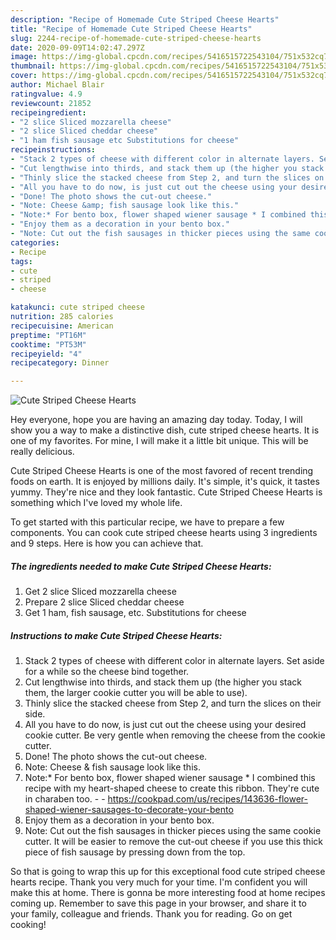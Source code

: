 ```yaml
---
description: "Recipe of Homemade Cute Striped Cheese Hearts"
title: "Recipe of Homemade Cute Striped Cheese Hearts"
slug: 2244-recipe-of-homemade-cute-striped-cheese-hearts
date: 2020-09-09T14:02:47.297Z
image: https://img-global.cpcdn.com/recipes/5416515722543104/751x532cq70/cute-striped-cheese-hearts-recipe-main-photo.jpg
thumbnail: https://img-global.cpcdn.com/recipes/5416515722543104/751x532cq70/cute-striped-cheese-hearts-recipe-main-photo.jpg
cover: https://img-global.cpcdn.com/recipes/5416515722543104/751x532cq70/cute-striped-cheese-hearts-recipe-main-photo.jpg
author: Michael Blair
ratingvalue: 4.9
reviewcount: 21852
recipeingredient:
- "2 slice Sliced mozzarella cheese"
- "2 slice Sliced cheddar cheese"
- "1 ham fish sausage etc Substitutions for cheese"
recipeinstructions:
- "Stack 2 types of cheese with different color in alternate layers. Set aside for a while so the cheese bind together."
- "Cut lengthwise into thirds, and stack them up (the higher you stack them, the larger cookie cutter you will be able to use)."
- "Thinly slice the stacked cheese from Step 2, and turn the slices on their side."
- "All you have to do now, is just cut out the cheese using your desired cookie cutter. Be very gentle when removing the cheese from the cookie cutter."
- "Done! The photo shows the cut-out cheese."
- "Note: Cheese &amp; fish sausage look like this."
- "Note:* For bento box, flower shaped wiener sausage * I combined this recipe with my heart-shaped cheese to create this ribbon. They&#39;re cute in charaben too.  https://cookpad.com/us/recipes/143636-flower-shaped-wiener-sausages-to-decorate-your-bento"
- "Enjoy them as a decoration in your bento box."
- "Note: Cut out the fish sausages in thicker pieces using the same cookie cutter. It will be easier to remove the cut-out cheese if you use this thick piece of fish sausage by pressing down from the top."
categories:
- Recipe
tags:
- cute
- striped
- cheese

katakunci: cute striped cheese 
nutrition: 285 calories
recipecuisine: American
preptime: "PT16M"
cooktime: "PT53M"
recipeyield: "4"
recipecategory: Dinner

---
```



![Cute Striped Cheese Hearts](https://img-global.cpcdn.com/recipes/5416515722543104/751x532cq70/cute-striped-cheese-hearts-recipe-main-photo.jpg)

Hey everyone, hope you are having an amazing day today. Today, I will show you a way to make a distinctive dish, cute striped cheese hearts. It is one of my favorites. For mine, I will make it a little bit unique. This will be really delicious.

Cute Striped Cheese Hearts is one of the most favored of recent trending foods on earth. It is enjoyed by millions daily. It's simple, it's quick, it tastes yummy. They're nice and they look fantastic. Cute Striped Cheese Hearts is something which I've loved my whole life.




To get started with this particular recipe, we have to prepare a few components. You can cook cute striped cheese hearts using 3 ingredients and 9 steps. Here is how you can achieve that.

<!--inarticleads1-->

##### The ingredients needed to make Cute Striped Cheese Hearts:

1. Get 2 slice Sliced mozzarella cheese
1. Prepare 2 slice Sliced cheddar cheese
1. Get 1 ham, fish sausage, etc. Substitutions for cheese




<!--inarticleads2-->

##### Instructions to make Cute Striped Cheese Hearts:

1. Stack 2 types of cheese with different color in alternate layers. Set aside for a while so the cheese bind together.
1. Cut lengthwise into thirds, and stack them up (the higher you stack them, the larger cookie cutter you will be able to use).
1. Thinly slice the stacked cheese from Step 2, and turn the slices on their side.
1. All you have to do now, is just cut out the cheese using your desired cookie cutter. Be very gentle when removing the cheese from the cookie cutter.
1. Done! The photo shows the cut-out cheese.
1. Note: Cheese &amp; fish sausage look like this.
1. Note:* For bento box, flower shaped wiener sausage * I combined this recipe with my heart-shaped cheese to create this ribbon. They&#39;re cute in charaben too. -  - https://cookpad.com/us/recipes/143636-flower-shaped-wiener-sausages-to-decorate-your-bento
1. Enjoy them as a decoration in your bento box.
1. Note: Cut out the fish sausages in thicker pieces using the same cookie cutter. It will be easier to remove the cut-out cheese if you use this thick piece of fish sausage by pressing down from the top.




So that is going to wrap this up for this exceptional food cute striped cheese hearts recipe. Thank you very much for your time. I'm confident you will make this at home. There is gonna be more interesting food at home recipes coming up. Remember to save this page in your browser, and share it to your family, colleague and friends. Thank you for reading. Go on get cooking!
